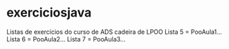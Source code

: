 # exerciciosjava
Listas de exercícios do curso de ADS cadeira de LPOO
Lista 5 = PooAula1...
Lista 6 = PooAula2...
Lista 7 = PooAula3...
